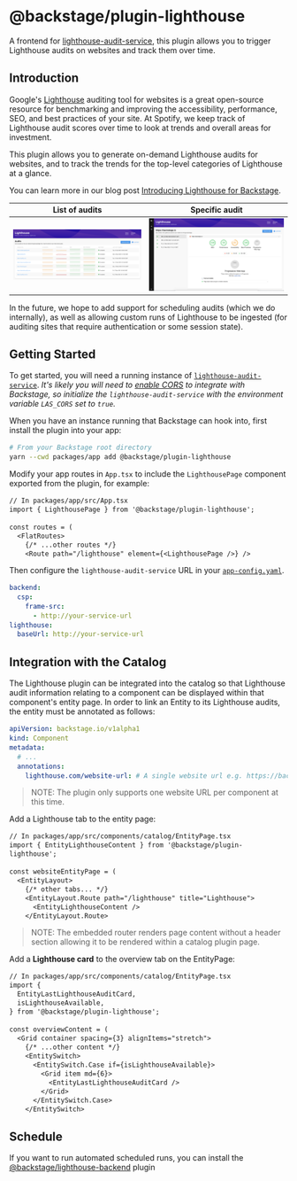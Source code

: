 # @backstage/plugin-lighthouse

A frontend for [lighthouse-audit-service](https://github.com/spotify/lighthouse-audit-service), this plugin allows you to trigger Lighthouse audits on websites and track them over time.

## Introduction

Google's [Lighthouse](https://developers.google.com/web/tools/lighthouse) auditing tool for websites
is a great open-source resource for benchmarking and improving the accessibility, performance, SEO, and best practices of your site.
At Spotify, we keep track of Lighthouse audit scores over time to look at trends and overall areas for investment.

This plugin allows you to generate on-demand Lighthouse audits for websites, and to track the trends for the
top-level categories of Lighthouse at a glance.

You can learn more in our blog post [Introducing Lighthouse for Backstage](https://backstage.io/blog/2020/04/06/lighthouse-plugin).

| List of audits                                                                | Specific audit                                                                        |
| ----------------------------------------------------------------------------- | ------------------------------------------------------------------------------------- |
| ![Screen shot of the main Lighthouse plugin page](images/lighthouse-page.png) | ![Screen shot of the resulting audit in the Lighthouse plugin](images/audit-view.png) |

In the future, we hope to add support for scheduling audits (which we do internally), as well as allowing
custom runs of Lighthouse to be ingested (for auditing sites that require authentication or some session state).

## Getting Started

To get started, you will need a running instance of [`lighthouse-audit-service`](https://github.com/spotify/lighthouse-audit-service).
_It's likely you will need to [enable CORS](https://developer.mozilla.org/en-US/docs/Web/HTTP/CORS) to integrate with Backstage, so initialize the `lighthouse-audit-service` with the environment variable `LAS_CORS` set to `true`._

When you have an instance running that Backstage can hook into, first install the plugin into your app:

```bash
# From your Backstage root directory
yarn --cwd packages/app add @backstage/plugin-lighthouse
```

Modify your app routes in `App.tsx` to include the `LighthousePage` component exported from the plugin, for example:

```tsx
// In packages/app/src/App.tsx
import { LighthousePage } from '@backstage/plugin-lighthouse';

const routes = (
  <FlatRoutes>
    {/* ...other routes */}
    <Route path="/lighthouse" element={<LighthousePage />} />
```

Then configure the `lighthouse-audit-service` URL in your [`app-config.yaml`](https://github.com/backstage/backstage/blob/master/app-config.yaml).

```yaml
backend:
  csp:
    frame-src:
      - http://your-service-url
lighthouse:
  baseUrl: http://your-service-url
```

## Integration with the Catalog

The Lighthouse plugin can be integrated into the catalog so that Lighthouse audit information relating to a component
can be displayed within that component's entity page. In order to link an Entity to its Lighthouse audits, the entity
must be annotated as follows:

```yaml
apiVersion: backstage.io/v1alpha1
kind: Component
metadata:
  # ...
  annotations:
    lighthouse.com/website-url: # A single website url e.g. https://backstage.io/
```

> NOTE: The plugin only supports one website URL per component at this time.

Add a Lighthouse tab to the entity page:

```tsx
// In packages/app/src/components/catalog/EntityPage.tsx
import { EntityLighthouseContent } from '@backstage/plugin-lighthouse';

const websiteEntityPage = (
  <EntityLayout>
    {/* other tabs... */}
    <EntityLayout.Route path="/lighthouse" title="Lighthouse">
      <EntityLighthouseContent />
    </EntityLayout.Route>
```

> NOTE: The embedded router renders page content without a header section
> allowing it to be rendered within a catalog plugin page.

Add a **Lighthouse card** to the overview tab on the EntityPage:

```tsx
// In packages/app/src/components/catalog/EntityPage.tsx
import {
  EntityLastLighthouseAuditCard,
  isLighthouseAvailable,
} from '@backstage/plugin-lighthouse';

const overviewContent = (
  <Grid container spacing={3} alignItems="stretch">
    {/* ...other content */}
    <EntitySwitch>
      <EntitySwitch.Case if={isLighthouseAvailable}>
        <Grid item md={6}>
          <EntityLastLighthouseAuditCard />
        </Grid>
      </EntitySwitch.Case>
    </EntitySwitch>
```

## Schedule

If you want to run automated scheduled runs, you can install the [@backstage/lighthouse-backend](../lighthouse-backend/README.md) plugin
